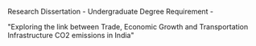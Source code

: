 Research Dissertation - Undergraduate Degree Requirement - 

"Exploring the link between Trade, Economic Growth and Transportation Infrastructure CO2 emissions in India"
